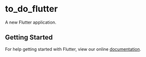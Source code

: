 # to_do_flutter

A new Flutter application.

## Getting Started

For help getting started with Flutter, view our online
[documentation](https://flutter.io/).
